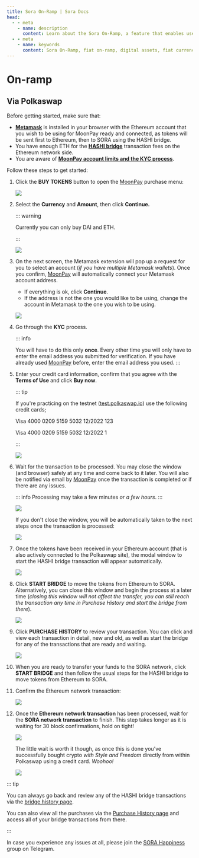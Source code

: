 ```yaml
---
title: Sora On-Ramp | Sora Docs
head:
  - - meta
    - name: description
      content: Learn about the Sora On-Ramp, a feature that enables users to easily convert fiat currencies into digital assets within the Sora ecosystem. Discover the supported fiat on-ramp options, the conversion process, and the benefits of using the Sora On-Ramp for seamless entry into the world of digital assets.
  - - meta
    - name: keywords
      content: Sora On-Ramp, fiat on-ramp, digital assets, fiat currency conversion, conversion process, seamless entry, Sora ecosystem
---
```


# On-ramp

## Via Polkaswap

Before getting started, make sure that:

- [**Metamask**](https://metamask.io/download.html) is installed in your browser with the Ethereum account that you wish to be using for MoonPay ready and connected, as tokens will be sent first to Ethereum, then to SORA using the HASHI bridge.
- You have enough ETH for the [**HASHI bridge**](https://polkaswap.io/#/bridge) transaction fees on the Ethereum network side.
- You are aware of [**MoonPay account limits and the KYC process**](https://support.moonpay.com/hc/en-gb/articles/4407710995217-What-are-your-account-limits-).

Follow these steps to get started:

1. Click the **BUY TOKENS** button to open the [MoonPay](https://www.moonpay.com/) purchase menu:

   ![](.gitbook/assets/foto1.png)

2. Select the **Currency** and **Amount**, then click **Continue.**

   ::: warning

   Currently you can only buy DAI and ETH.

   :::

   ![](<.gitbook/assets/foto2(1).png>)

3. On the next screen, the Metamask extension will pop up a request for you to select an account (_if you have multiple Metamask wallets_). Once you confirm, [MoonPay](https://www.moonpay.com/) will automatically connect your Metamask account address.

   - If everything is ok, click **Continue**.
   - If the address is not the one you would like to be using, change the account in Metamask to the one you wish to be using.

   ![](.gitbook/assets/foto3.png)

4. Go through the **KYC** process.

   ::: info

   You will have to do this only **once**. Every other time you will only have to enter the email address you submitted for verification. If you have already used [MoonPay](https://www.moonpay.com/) before, enter the email address you used.
   :::

5. Enter your credit card information, confirm that you agree with the **Terms of Use** and click **Buy now**.

   ::: tip

   If you're practicing on the testnet ([test.polkaswap.io](http://test.polkaswap.io)) use the following credit cards;

   Visa 4000 0209 5159 5032 12/2022 123

   Visa 4000 0209 5159 5032 12/2022 1

   :::

   ![](.gitbook/assets/foto4.png)

6. Wait for the transaction to be processed. You may close the window (and browser) safely at any time and come back to it later. You will also be notified via email by [MoonPay](https://www.moonpay.com/) once the transaction is completed or if there are any issues.

   ::: info
   Processing may take a few minutes _or a few hours_.
   :::

   ![](.gitbook/assets/foto5.png)

   If you don't close the window, you will be automatically taken to the next steps once the transaction is processed:

   ![](.gitbook/assets/foto6.png)

7. Once the tokens have been received in your Ethereum account (that is also actively connected to the Polkaswap site), the modal window to start the HASHI bridge transaction will appear automatically.

   ![](<.gitbook/assets/foto7(1).png>)

8. Click **START BRIDGE** to move the tokens from Ethereum to SORA. Alternatively, you can close this window and begin the process at a later time (_closing this window will not affect the transfer, you can still reach the transaction any time in Purchase History and start the bridge from there_).

   ![](.gitbook/assets/foto8.png)

9. Click **PURCHASE HISTORY** to review your transaction. You can click and view each transaction in detail, new and old, as well as start the bridge for any of the transactions that are ready and waiting.

   ![](.gitbook/assets/foto9.png)

10. When you are ready to transfer your funds to the SORA network, click **START BRIDGE** and then follow the usual steps for the HASHI bridge to move tokens from Ethereum to SORA.

11. Confirm the Ethereum network transaction:

    ![](.gitbook/assets/foto10.png)

12. Once the **Ethereum network transaction** has been processed, wait for the **SORA network transaction** to finish. This step takes longer as it is waiting for 30 block confirmations, hold on tight!

    ![](.gitbook/assets/foto11.png)

    The little wait is worth it though, as once this is done you’ve successfully bought crypto _with Style and Freedom_ directly from within Polkaswap using a credit card. _Woohoo!_

    ![](<.gitbook/assets/foto12(1).png>)

::: tip

You can always go back and review any of the HASHI bridge transactions via the [bridge history page](https://polkaswap.io/#/bridge/history).

You can also view all the purchases via the [Purchase History page](https://polkaswap.io/#/moonpay-history) and access all of your bridge transactions from there.

:::

In case you experience any issues at all, please join the [SORA Happiness](https://t.me/SORAhappiness) group on Telegram.
